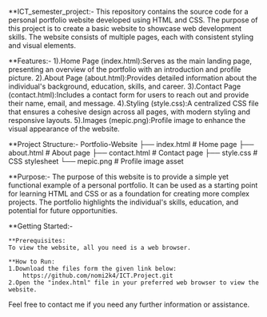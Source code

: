 **ICT_semester_project:-
This repository contains the source code for a personal portfolio website developed using HTML and CSS. The purpose of this project is to create a basic website to showcase web development skills. The website consists of multiple pages, each with consistent styling and visual elements.

**Features:-
1).Home Page (index.html):Serves as the main landing page, presenting an overview of the portfolio with an introduction and profile picture.
2).About Page (about.html):Provides detailed information about the individual's background, education, skills, and career.
3).Contact Page (contact.html):Includes a contact form for users to reach out and provide their name, email, and message.
4).Styling (style.css):A centralized CSS file that ensures a cohesive design across all pages, with modern styling and responsive layouts.
5).Images (mepic.png):Profile image to enhance the visual appearance of the website.

**Project Structure:-
Portfolio-Website
├── index.html       # Home page
├── about.html       # About page
├── contact.html     # Contact page
├── style.css        # CSS stylesheet
└── mepic.png        # Profile image asset

**Purpose:-
The purpose of this website is to provide a simple yet functional example of a personal portfolio. It can be used as a starting point for learning HTML and CSS or as a foundation for creating more complex projects. The portfolio highlights the individual's skills, education, and potential for future opportunities.

**Getting Started:-

	**Prerequisites:
	To view the website, all you need is a web browser.

	**How to Run:
	1.Download the files form the given link below:
		https://github.com/nomi2k4/ICT.Project.git
	2.Open the "index.html" file in your preferred web browser to view the website.

Feel free to contact me if you need any further information or assistance.
